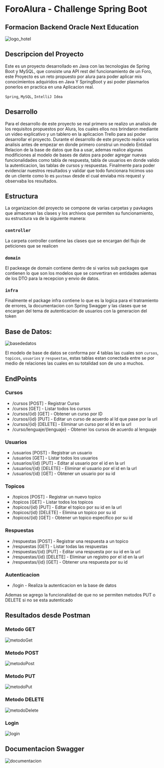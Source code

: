 # ForoAlura - Challenge Spring Boot
## Formacion Backend Oracle Next Education
![logo_hotel](https://github.com/AndresFonseca132/ForoAlura/assets/125603660/d145ec33-879d-4834-965f-7b7350cdae13)

## Descripcion del Proyecto
Este es un proyecto desarrollado en Java con las tecnologias de Spring Boot y MySQL, que consiste una API rest del funcionamiento de un Foro, este Proyecto es un reto propuesto por alura para poder aplicar mis conocimientos adquiridos en Java Y SpringBoot y
asi poder plasmarlos ponerlos en practica en una Aplicacion real.

`Spring`, `MySQL`, `IntelliJ Idea`
## Desarrollo
Para el desarrollo de este proyecto se real primero se realizo un analisis de los requisitos propuestos por Alura, los cuales ellos nos brindaron mediante un video explicativo y un tablero en la aplicacion Trello para asi poder desarrollar el proyecto.
Durante el desarrollo de este proyecto realice varios analisis antes de empezar en donde primero construi un modelo Entidad Relacion de la base de datos que iba a usar, ademas realice algunas modificiones al modelo de bases de datos para poder agregar nuevas
funcionalidades como tabla de respuesta, tabla de usuarios en donde valido la autenticacion, las tablas de cursos y respuestas. Finalmente para poder evidenciar nuestros resultados y validar que todo funcionara hicimos uso de un cliente como lo es `postman`
desde el cual enviaba mis request y observaba los resultados.
## Estructura
La organizacion del proyecto se compone de varias carpetas y pavkages que almacenan las clases y los archivos que permiten su funcionamiento, su estructura va de la siguiente manera:
### `controller`
La carpeta controller contiene las clases que se encargan del flujo de peticiones que se realicen 
### `domain`
El packeage de domain contiene dentro de si varios sub packages que contienen lo que son los modelos que se convertiran en entidades
ademas de los DTO para la recepcion y envio de datos.
### `infra`
Finalmente el package infra contiene lo que es la logica para el tratramiento de errores, la documentacion con Spring Swagger y las clases que se encargan del tema de autenticacion de usuarios con la generacion del token
## Base de Datos:
![basededatos](https://github.com/AndresFonseca132/ForoAlura/assets/125603660/350cba84-45a4-43b2-8edd-473dbc13c275)

El modelo de base de datos se conforma por 4 tablas las cuales son `cursos`, `topicos`, `usuarios` y `respuestas`, estas tablas estan conectada entre se por medio de relaciones las cuales en su totalidad son de uno a muchos.
## EndPoints
### Cursos
- /cursos [POST] - Registrar Curso
- /cursos [GET] - Listar todos los cursos
- /cursos/{id} [GET] - Obtener un curso por ID
- /cursos/{id} [PUT] - Editar un curso de acuerdo al Id que pase por la url
- /cursos/{id} [DELETE] - Eliminar un curso por el Id en la url
- /curso/lenguaje/{lenguaje} - Obtener los cursos de acuerdo al lenguaje
### Usuarios
- /usuarios [POST] - Registrar un usuario
- /usuarios [GET] - Listar todos los usuarios
- /usuarios/{id} [PUT] - Editar al usuario por el id en la url
- /usuarios/{id} [DELETE] - Eliminar el usuario por el id en la url
- /usuarios/{id} [GET] - Obtener un usuario por su id
### Topicos
- /topicos [POST] - Registrar un nuevo topico
- /topicos [GET] - Listar todos los topicos
- /topicos/{id} [PUT] - Editar el topico por su id en la url
- /topicos/{id} [DELETE] - Elimina un topico por su id
- /topicos/{id} [GET] - Obtener un topico especifico por su id
### Respuestas
- /respuestas [POST] - Registrar una respuesta a un topico
- /respuestas [GET] - Listar todas las respuestas
- /respuestas/{id} [PUT] - Editar una respuesta por su id en la url
- /respuestas/{id} [DELETE] - Eliminar un registro por el id en la url
- /respuestas/{id} [GET] - Obtener una respuesta por su id
### Autenticacion
- /login - Realiza la autenticacion en la base de datos

Ademas se agrego la funcionalidad de que no se permiten metodos PUT o DELETE si no se esta autenticado
## Resultados desde Postman
### Metodo GET
![metodoGet](https://github.com/AndresFonseca132/ForoAlura/assets/125603660/27a1a043-8c86-416c-83d3-aaa6431daa51)
### Metodo POST
![metodoPost](https://github.com/AndresFonseca132/ForoAlura/assets/125603660/9ecdccb2-a709-4bf8-a6ba-7edfb3d86cf9)
### Metodo PUT
![metodoPut](https://github.com/AndresFonseca132/ForoAlura/assets/125603660/2c851d58-7c09-472d-b381-d7e62a055a70)
### Metodo DELETE
![metodoDelete](https://github.com/AndresFonseca132/ForoAlura/assets/125603660/d327d0b4-1fd1-4faf-8438-f72c721f0601)
### Login
![login](https://github.com/AndresFonseca132/ForoAlura/assets/125603660/f5e36a82-4674-42c7-8c2a-fbb7207cebe4)
## Documentacion Swagger
![documentacion](https://github.com/AndresFonseca132/ForoAlura/assets/125603660/71e89dc0-a697-4dc8-a6be-7c5bbc536b50)








